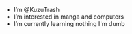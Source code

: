 - I’m @KuzuTrash
- I’m interested in manga and computers 
- I’m currently learning nothing I'm dumb 

<!---
This "README.md" is pretty useless.
--->
